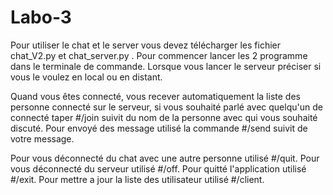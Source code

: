 # Labo-3

Pour utiliser le chat et le server vous devez télécharger les fichier chat_V2.py et chat_server.py .
Pour commencer lancer les 2 programme dans le terminale de commande.
    Lorsque vous lancer le serveur préciser si vous le voulez en local ou en distant.

Quand vous êtes connecté, vous recever automatiquement la liste des personne connecté sur le serveur, si vous souhaité
parlé avec quelqu'un de connecté taper #/join suivit du nom de la personne avec qui vous souhaité discuté.
Pour envoyé des message utilisé la commande #/send suivit de votre message.

Pour vous déconnecté du chat avec une autre personne utilisé #/quit.
Pour vous déconnecté du serveur utilisé #/off.
Pour quitté l'application utilisé #/exit.
Pour mettre a jour la liste des utilisateur utilisé #/client.